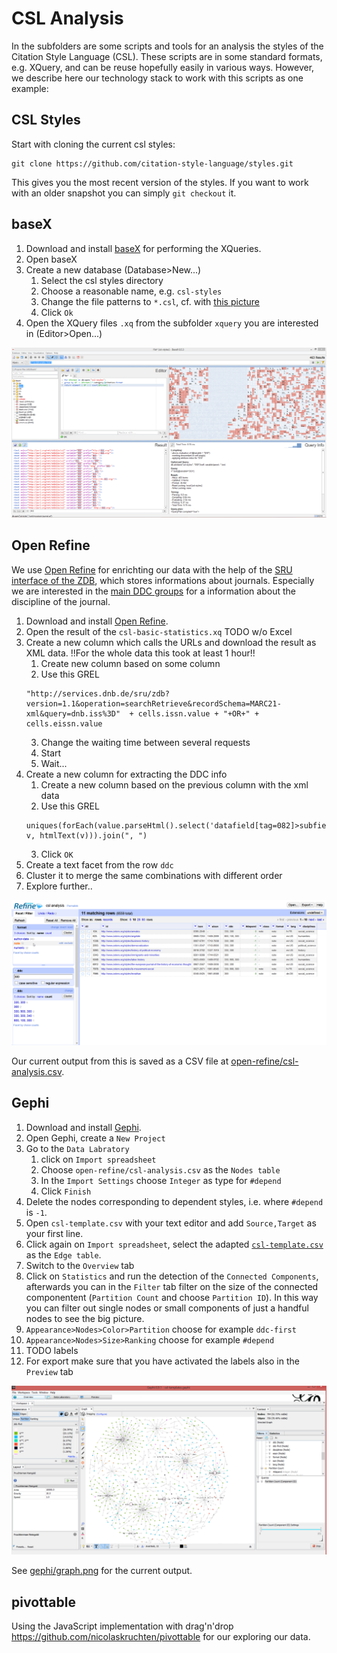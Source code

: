 # CSL Analysis

In the subfolders are some scripts and tools for an analysis
the styles of the Citation Style Language (CSL). These scripts
are in some standard formats, e.g. XQuery, and can be reuse
hopefully easily in various ways. However, we describe here
our technology stack to work with this scripts as one example:

## CSL Styles

Start with cloning the current csl styles:
```
git clone https://github.com/citation-style-language/styles.git
```
This gives you the most recent version of the styles. If you want
to work with an older snapshot you can simply `git checkout` it.

## baseX

1. Download and install [baseX](http://basex.org/) for performing the
XQueries.
2. Open baseX
3. Create a new database (Database>New...)
   1. Select the csl styles directory
   2. Choose a reasonable name, e.g. `csl-styles`
   3. Change the file patterns to `*.csl`, cf. with [this picture](img/basex-new-database.jpg)
   4. Click `Ok`
4. Open the XQuery files `.xq` from the subfolder `xquery` you are
interested in (Editor>Open...)

![basex-new-database](img/basex-csl-example.png)

## Open Refine

We use [Open Refine](http://openrefine.org/) for enrichting
our data with the help of the
[SRU interface of the ZDB](http://www.zeitschriftendatenbank.de/services/schnittstellen/sru/),
which stores informations about journals. Especially we are
interested in the
[main DDC groups](http://www.dnb.de/SharedDocs/Downloads/DE/DNB/service/ddcSachgruppenDNB.pdf?__blob=publicationFile)
for a information about the discipline of the journal.

1. Download and install [Open Refine](http://openrefine.org/).
2. Open the result of the `csl-basic-statistics.xq` TODO w/o Excel
3. Create a new column which calls the URLs and download the
result as XML data. !!For the whole data this took at least 1 hour!!
   1. Create new column based on some column
   2. Use this GREL
   ```
   "http://services.dnb.de/sru/zdb?version=1.1&operation=searchRetrieve&recordSchema=MARC21-xml&query=dnb.iss%3D"  + cells.issn.value + "+OR+" + cells.eissn.value
   ```
   3. Change the waiting time between several requests
   4. Start
   5. Wait...
4. Create a new column for extracting the DDC info
   1. Create a new column based on the previous column with the xml data
   2. Use this GREL
   ```
   uniques(forEach(value.parseHtml().select('datafield[tag=082]>subfield[code=a]'), v, htmlText(v))).join(", ")
   ```
   3. Click `OK`
5. Create a text facet from the row `ddc`
6. Cluster it to merge the same combinations with different order
7. Explore further..

![open refine](img/open-refine.png)

Our current output from this is saved as a CSV file at [open-refine/csl-analysis.csv](open-refine/csl-analysis.csv).

## Gephi

1. Download and install [Gephi](https://gephi.org/).
2. Open Gephi, create a `New Project`
3. Go to the `Data Labratory`
   1. click on `Import spreadsheet`
   2. Choose `open-refine/csl-analysis.csv` as the `Nodes table`
   3. In the `Import Settings` choose `Integer` as type for `#depend`
   4. Click `Finish`
4. Delete the nodes corresponding to dependent styles, i.e. where `#depend` is `-1`.
5. Open `csl-template.csv` with your text editor and add `Source,Target` as your first line.
6. Click again on `Import spreadsheet`, select the adapted [`csl-template.csv`](gephy/csl-template-with-header.csv) as the `Edge table`.
7. Switch to the `Overview` tab
8. Click on `Statistics` and run the detection of the `Connected Components`, afterwards you can in the `Filter` tab filter on the size of the connected componentent (`Partition Count` and choose `Partition ID`). In this way you can filter out single nodes or small components of just a handful nodes to see the big picture.
9. `Appearance>Nodes>Color>Partition` choose for example `ddc-first`
10. `Appearance>Nodes>Size>Ranking` choose for example `#depend`
11. TODO labels
12. For export make sure that you have activated the labels also in the `Preview` tab

![gephi](img/gephi.png)

See [gephi/graph.png](gephi/graph.png) for the current output.

## pivottable

Using the JavaScript implementation with drag'n'drop https://github.com/nicolaskruchten/pivottable for our exploring our data.
